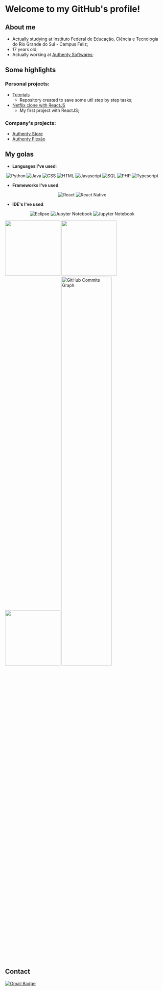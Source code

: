 # Welcome to my GitHub's profile!
## About me
* Actually studying at Instituto Federal de Educação, Ciência e Tecnologia do Rio Grande do Sul - Campus Feliz;
* 17 years old;
* Actually working at [Authenty Softwares](http://authenty.com.br);

## Some highlights
### Personal projects:
* [Tutorials](https://github.com/OtavioMaldaner/tutoriais)
  * Repository created to save some util step by step tasks;
* [Netflix clone with ReactJS](https://github.com/OtavioMaldaner/Clone-Netflix)
  * My first project with ReactJS;

### Company's projects:
* [Authenty Store](http://store.authenty.com.br/store)
* [Authenty Flexão](https://www.authenty.com.br/WebApps/FlexaoSimples/)

## My golas
* **Languages I've used**:
<p align="center">
    <img alt="Python" src="https://img.shields.io/badge/python-%230d1117.svg?style=for-the-badge&logo=python"/>
    <img alt="Java" src="https://img.shields.io/badge/java-%230d1117.svg?style=for-the-badge&logo=java"/>
    <img alt="CSS" src="https://img.shields.io/badge/css3-%230d1117.svg?style=for-the-badge&logo=css3&logoColor=1572B6"/>
    <img alt="HTML" src="https://img.shields.io/badge/html5-%230d1117.svg?style=for-the-badge&logo=html5"/>
    <img alt="Javascript" src="https://img.shields.io/badge/javascript-%230d1117.svg?style=for-the-badge&logo=javascript"/>
    <img alt="SQL" src="https://img.shields.io/badge/sql-%230d1117.svg?style=for-the-badge&logo=sql"/>
    <img alt="PHP" src="https://img.shields.io/badge/php-%230d1117.svg?style=for-the-badge&logo=php"/>
    <img alt="Typescript" src="https://img.shields.io/badge/typescript-%230d1117.svg?style=for-the-badge&logo=typescript"/>
</p>

* **Frameworks I've used**:
<p align="center">
    <img alt="React" src="https://img.shields.io/badge/react-%230d1117.svg?style=for-the-badge&logo=react"/>
    <img alt="React Native" src="https://img.shields.io/badge/react%20native-%230d1117.svg?style=for-the-badge&logo=react"/>
</p>

* **IDE's I've used**:
<p align="center">
    <img alt="Eclipse" src="https://img.shields.io/badge/Eclipse-%230d1117.svg?style=for-the-badge&logo=Eclipse"/>
    <img alt="Jupyter Notebook" src="https://img.shields.io/badge/jupyter-%230d1117.svg?style=for-the-badge&logo=jupyter"/>
    <img alt="Jupyter Notebook" src="https://img.shields.io/badge/Visual%20Studio%20Code-%230d1117.svg?style=for-the-badge&logo=visual-studio-code"/>
</p>
<div>
    <img height="180em" src="https://github-readme-stats.vercel.app/api/top-langs/?username=OtavioMaldaner&layout=compact&langs_count=7&theme=transparent&hide_border=true"/>
    <img height="180em" src="http://github-readme-streak-stats.herokuapp.com?user=OtavioMaldaner&theme=github-dark-blue&hide_border=true&date_format=M%20j%5B%2C%20Y%5D&background=00000000&stroke=006AFE&sideNums=006AFE&fire=006AFE&ring=006AFE&sideLabels=39686F"/>
    <img height="180em" src="https://github-readme-stats.vercel.app/api?username=OtavioMaldaner&show_icons=true&theme=transparent&include_all_commits=true&count_private=true&hide_border=true"/>
    <img width="57%" src="https://activity-graph.herokuapp.com/graph?username=OtavioMaldaner&theme=github-dark-blue&icon_color=DAD3AF&hide_border=true&border_radius=15&bg_color=00000000&point=273638&color=006afd&line=006afd" alt="GitHub Commits Graph" />
</div>

## Contact
[![Gmail Badge](https://img.shields.io/badge/-otaviomaldaner571@gmail.com-c14438?style=flat-square&logo=Gmail&logoColor=white&link=mailto:otaviomaldaner571@gmail.com)](mailto:otaviomaldaner571@gmail.com)